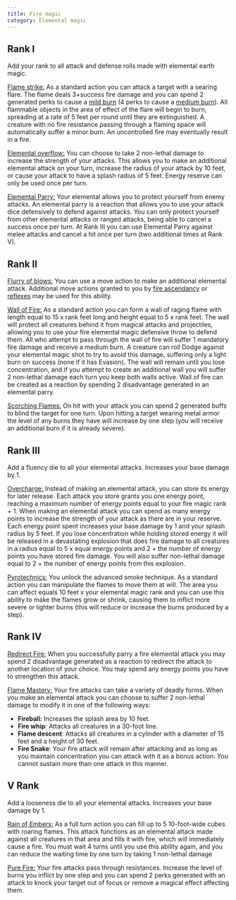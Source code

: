 ```yaml
---
title: Fire magic
category: Elemental magic
---
```


## Rank I

Add your rank to all attack and defense rolls made with elemental earth magic.

<u>Flame strike:</u> As a standard action you can attack a target with a searing flare. The flame deals 3+success fire damage and you can spend 2 generated perks to cause a [mild burn](https://raldamain.com/rules/Reglas%20principales/Efectos%20de%20estado.html#quemada) (4 perks to cause a [medium burn](https://raldamain.com/rules/Reglas%20principales/Efectos%20de%20estado.html#quemada)). All flammable objects in the area of effect of the flare will begin to burn, spreading at a rate of 5 feet per round until they are extinguished. A creature with no fire resistance passing through a flaming space will automatically suffer a minor burn. An uncontrolled fire may eventually result in a fire.

<u>Elemental overflow:</u> You can choose to take 2 non-lethal damage to increase the strength of your attacks. This allows you to make an additional elemental attack on your turn, increase the radius of your attack by 10 feet, or cause your attack to have a splash radius of 5 feet. Energy reserve can only be used once per turn.

<u>Elemental Parry:</u> Your elemental allows you to protect yourself from enemy attacks. An elemental parry is a reaction that allows you to use your attack dice defensively to defend against attacks. You can only protect yourself from other elemental attacks or ranged attacks, being able to cancel a success once per turn. At Rank III you can use Elemental Parry against melee attacks and cancel a hit once per turn (two additional times at Rank V).

## Rank II

<u>Flurry of blows:</u> You can use a move action to make an additional elemental attack. Additional move actions granted to you by [fire ascendancy](https://raldamain.com/rules/Rangos/Ascendencias/ascendencia%20de%20fuego.html) or [reflexes](https://raldamain.com/rules/Rangos/Combate/reflejos.html) may be used for this ability.

<u>Wall of Fire:</u> As a standard action you can form a wall of raging flame with length equal to 15 x rank feet long and height equal to 5 x rank feet. The wall will protect all creatures behind it from magical attacks and projectiles, allowing you to use your fire elemental magic defensive throw to defend them. All who attempt to pass through the wall of fire will suffer 1 mandatory fire damage and receive a medium burn. A creature can roll Dodge against your elemental magic shot to try to avoid this damage, suffering only a light burn on success (none if it has Evasion). The wall will remain until you lose concentration, and if you attempt to create an additional wall you will suffer 2 non-lethal damage each turn you keep both walls active. Wall of fire can be created as a reaction by spending 2 disadvantage generated in an elemental parry.

<u>Scorching Flames:</u> On hit with your attack you can spend 2 generated buffs to blind the target for one turn. Upon hitting a target wearing metal armor the level of any burns they have will increase by one step (you will receive an additional burn if it is already severe).

## Rank III

Add a fluency die to all your elemental attacks. Increases your base damage by 1.

<u>Overcharge:</u> Instead of making an elemental attack, you can store its energy for later release. Each attack you store grants you one energy point, reaching a maximum number of energy points equal to your fire magic rank + 1. When making an elemental attack you can spend as many energy points to increase the strength of your attack as there are in your reserve. Each energy point spent increases your base damage by 1 and your splash radius by 5 feet. If you lose concentration while holding stored energy it will be released in a devastating explosion that does fire damage to all creatures in a radius equal to 5 x equal energy points and 2 + the number of energy points you have stored fire damage. You will also suffer non-lethal damage equal to 2 + the number of energy points from this explosion.

<u>Pyrotechnics:</u> You unlock the advanced smoke technique. As a standard action you can manipulate the flames to move them at will. The area you can affect equals 10 feet x your elemental magic rank and you can use this ability to make the flames grow or shrink, causing them to inflict more severe or lighter burns (this will reduce or increase the burns produced by a step).

## Rank IV

<u>Redirect Fire:</u> When you successfully parry a fire elemental attack you may spend 2 disadvantage generated as a reaction to redirect the attack to another location of your choice. You may spend any energy points you have to strengthen this attack.

<u>Flame Mastery:</u> Your fire attacks can take a variety of deadly forms. When you make an elemental attack you can choose to suffer 2 non-lethal damage to modify it in one of the following ways: 

- **Fireball:** Increases the splash area by 10 feet.
- **Fire whip**: Attacks all creatures in a 30-foot line.
- **Flame descent**: Attacks all creatures in a cylinder with a diameter of 15 feet and a height of 30 feet.
- **Fire Snake**: Your fire attack will remain after attacking and as long as you maintain concentration you can attack with it as a bonus action. You cannot sustain more than one attack in this manner.

## V Rank

Add a looseness die to all your elemental attacks. Increases your base damage by 1.

<u>Rain of Embers:</u> As a full turn action you can fill up to 5 10-foot-wide cubes with roaring flames. This attack functions as an elemental attack made against all creatures in that area and fills it with fire, which will immediately cause a fire. You must wait 4 turns until you use this ability again, and you can reduce the waiting time by one turn by taking 1 non-lethal damage

<u>Pure Fire:</u> Your fire attacks pass through resistances. Increase the level of burns you inflict by one step and you can spend 2 perks generated with an attack to knock your target out of focus or remove a magical effect affecting them.